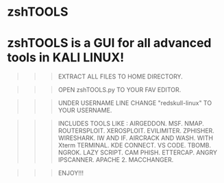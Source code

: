 # zshTOOLS
# zshTOOLS is a GUI for all advanced tools in KALI LINUX!
>>> EXTRACT ALL FILES TO HOME DIRECTORY.

>>> OPEN zshTOOLS.py TO YOUR FAV EDITOR.

>>> UNDER USERNAME LINE CHANGE "redskull-linux" TO YOUR USERNAME.

>>> INCLUDES TOOLS LIKE : 
>>> AIRGEDDON.
>>> MSF.
>>> NMAP.
>>> ROUTERSPLOIT.
>>> XEROSPLOIT.
>>> EVILIMITER.
>>> ZPHISHER.
>>> WIRESHARK.
>>> IW AND IF.
>>> AIRCRACK AND WASH.
>>> WITH Xterm TERMINAL.
>>> KDE CONNECT.
>>> VS CODE.
>>> TBOMB.
>>> NGROK.
>>> LAZY SCRIPT.
>>> CAM PHISH.
>>> ETTERCAP.
>>> ANGRY IPSCANNER.
>>> APACHE 2.
>>> MACCHANGER.

>>> ENJOY!!!
